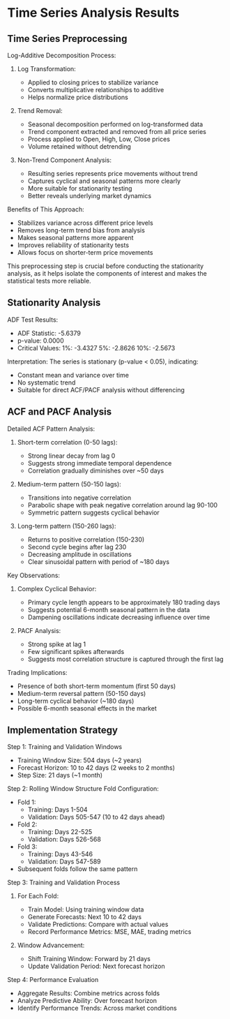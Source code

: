 Time Series Analysis Results
===========================

Time Series Preprocessing
------------------------
Log-Additive Decomposition Process:
1. Log Transformation:
   - Applied to closing prices to stabilize variance
   - Converts multiplicative relationships to additive
   - Helps normalize price distributions

2. Trend Removal:
   - Seasonal decomposition performed on log-transformed data
   - Trend component extracted and removed from all price series
   - Process applied to Open, High, Low, Close prices
   - Volume retained without detrending

3. Non-Trend Component Analysis:
   - Resulting series represents price movements without trend
   - Captures cyclical and seasonal patterns more clearly
   - More suitable for stationarity testing
   - Better reveals underlying market dynamics

Benefits of This Approach:
- Stabilizes variance across different price levels
- Removes long-term trend bias from analysis
- Makes seasonal patterns more apparent
- Improves reliability of stationarity tests
- Allows focus on shorter-term price movements

This preprocessing step is crucial before conducting the stationarity analysis, as it helps isolate the components of interest and makes the statistical tests more reliable.

Stationarity Analysis
--------------------
ADF Test Results:
- ADF Statistic: -5.6379
- p-value: 0.0000
- Critical Values:
    1%: -3.4327
    5%: -2.8626
    10%: -2.5673

Interpretation:
The series is stationary (p-value < 0.05), indicating:
- Constant mean and variance over time
- No systematic trend
- Suitable for direct ACF/PACF analysis without differencing

ACF and PACF Analysis
--------------------
Detailed ACF Pattern Analysis:
1. Short-term correlation (0-50 lags):
   - Strong linear decay from lag 0
   - Suggests strong immediate temporal dependence
   - Correlation gradually diminishes over ~50 days

2. Medium-term pattern (50-150 lags):
   - Transitions into negative correlation
   - Parabolic shape with peak negative correlation around lag 90-100
   - Symmetric pattern suggests cyclical behavior

3. Long-term pattern (150-260 lags):
   - Returns to positive correlation (150-230)
   - Second cycle begins after lag 230
   - Decreasing amplitude in oscillations
   - Clear sinusoidal pattern with period of ~180 days

Key Observations:
1. Complex Cyclical Behavior:
   - Primary cycle length appears to be approximately 180 trading days
   - Suggests potential 6-month seasonal pattern in the data
   - Dampening oscillations indicate decreasing influence over time

2. PACF Analysis:
   - Strong spike at lag 1
   - Few significant spikes afterwards
   - Suggests most correlation structure is captured through the first lag

Trading Implications:
- Presence of both short-term momentum (first 50 days)
- Medium-term reversal pattern (50-150 days)
- Long-term cyclical behavior (~180 days)
- Possible 6-month seasonal effects in the market

Implementation Strategy
----------------------
Step 1: Training and Validation Windows
- Training Window Size: 504 days (~2 years)
- Forecast Horizon: 10 to 42 days (2 weeks to 2 months)
- Step Size: 21 days (~1 month)

Step 2: Rolling Window Structure
Fold Configuration:
- Fold 1:
  * Training: Days 1-504
  * Validation: Days 505-547 (10 to 42 days ahead)
- Fold 2:
  * Training: Days 22-525
  * Validation: Days 526-568
- Fold 3:
  * Training: Days 43-546
  * Validation: Days 547-589
- Subsequent folds follow the same pattern

Step 3: Training and Validation Process
1. For Each Fold:
   - Train Model: Using training window data
   - Generate Forecasts: Next 10 to 42 days
   - Validate Predictions: Compare with actual values
   - Record Performance Metrics: MSE, MAE, trading metrics

2. Window Advancement:
   - Shift Training Window: Forward by 21 days
   - Update Validation Period: Next forecast horizon

Step 4: Performance Evaluation
- Aggregate Results: Combine metrics across folds
- Analyze Predictive Ability: Over forecast horizon
- Identify Performance Trends: Across market conditions